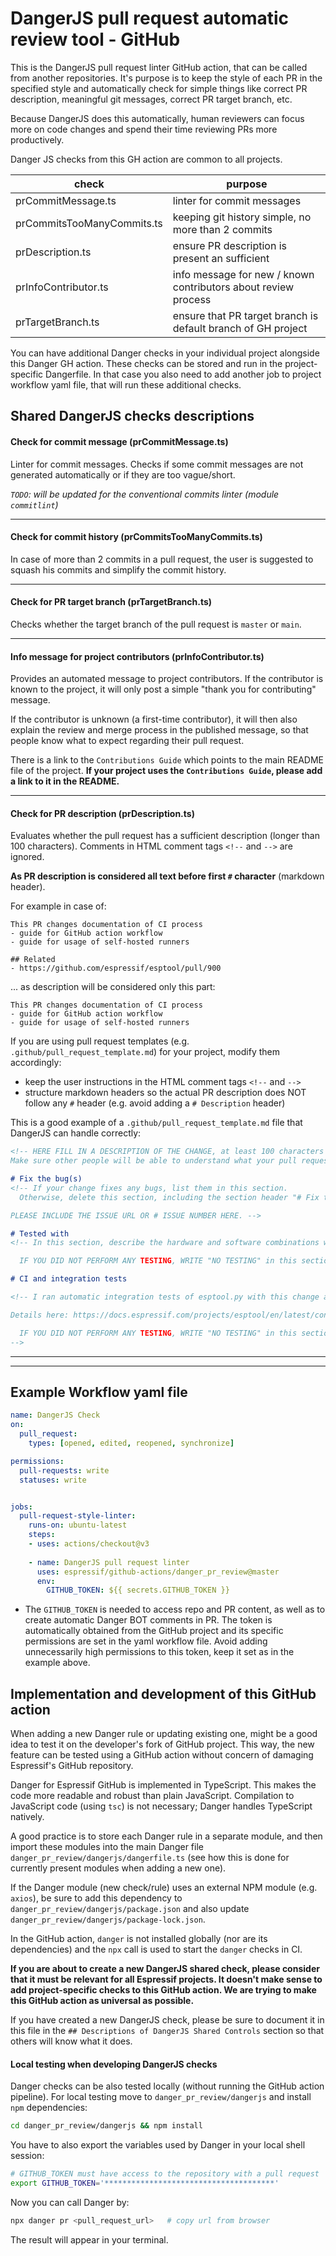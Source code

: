 # DangerJS pull request automatic review tool - GitHub

This is the DangerJS pull request linter GitHub action, that can be called from another repositories. It's purpose is to keep the style of each PR in the specified style and automatically check for simple things like correct PR description, meaningful git messages, correct PR target branch, etc.

Because DangerJS does this automatically, human reviewers can focus more on code changes and spend their time reviewing PRs more productively.

Danger JS checks from this GH action are common to all projects. 

| check                      | purpose                                                        |
| -------------------------- | -------------------------------------------------------------- |
| prCommitMessage.ts         | linter for commit messages                                     |
| prCommitsTooManyCommits.ts | keeping git history simple, no more than 2 commits             |
| prDescription.ts           | ensure PR description is present an sufficient                 |
| prInfoContributor.ts       | info message for new / known contributors about review process |
| prTargetBranch.ts          | ensure that PR target branch is default branch of GH project   |

You can have additional Danger checks in your individual project alongside this Danger GH action. These checks can be stored and run in the project-specific Dangerfile. In that case you also need to add another job to project workflow yaml file, that will run these additional checks.

## Shared DangerJS checks descriptions
#### Check for commit message (prCommitMessage.ts)
Linter for commit messages. Checks if some commit messages are not generated automatically or if they are too vague/short.

*`TODO`: will be updated for the conventional commits linter (module `commitlint`)*

***
#### Check for commit history (prCommitsTooManyCommits.ts)
In case of more than 2 commits in a pull request, the user is suggested to squash his commits and simplify the commit history.

***
#### Check for PR target branch (prTargetBranch.ts)
Checks whether the target branch of the pull request is `master` or `main`.

***
#### Info message for project contributors (prInfoContributor.ts)
Provides an automated message to project contributors. If the contributor is known to the project, it will only post a simple "thank you for contributing" message.

If the contributor is unknown (a first-time contributor), it will then also explain the review and merge process in the published message, so that people know what to expect regarding their pull request.

There is a link to the `Contributions Guide` which points to the main README file of the project. **If your project uses the `Contributions Guide`, please add a link to it in the README.**

***
#### Check for PR description (prDescription.ts)
Evaluates whether the pull request has a sufficient description (longer than 100 characters). Comments in HTML comment tags `<!--` and `-->` are ignored.

**As PR description is considered all text before first `#` character** (markdown header). 

For example in case of:
```
This PR changes documentation of CI process
- guide for GitHub action workflow
- guide for usage of self-hosted runners

## Related
- https://github.com/espressif/esptool/pull/900

```

... as description will be considered only this part:
```
This PR changes documentation of CI process
- guide for GitHub action workflow
- guide for usage of self-hosted runners
```

If you are using pull request templates (e.g. `.github/pull_request_template.md`) for your project, modify them accordingly:
- keep the user instructions in the HTML comment tags `<!--` and `-->`
- structure markdown headers so the actual PR description does NOT follow any `#` header (e.g. avoid adding a `# Description` header)

This is a good example of a `.github/pull_request_template.md` file that DangerJS can handle correctly:
```markdown
<!-- HERE FILL IN A DESCRIPTION OF THE CHANGE, at least 100 characters
Make sure other people will be able to understand what your pull request is about -->

# Fix the bug(s)
<!-- If your change fixes any bugs, list them in this section. 
  Otherwise, delete this section, including the section header "# Fix the bug(s)" 

PLEASE INCLUDE THE ISSUE URL OR # ISSUE NUMBER HERE. -->

# Tested with
<!-- In this section, describe the hardware and software combinations with which you tested the PR change - operating system(s), development board name(s), ESP8266 and/or ESP32.

  IF YOU DID NOT PERFORM ANY TESTING, WRITE "NO TESTING" in this section. -->

# CI and integration tests

<!-- I ran automatic integration tests of esptool.py with this change and the above hardware. The results were as follows:  

Details here: https://docs.espressif.com/projects/esptool/en/latest/contributing.html#automated-integration-tests

  IF YOU DID NOT PERFORM ANY TESTING, WRITE "NO TESTING" in this section. 
-->

```
***
***


## Example Workflow yaml file
```yml
name: DangerJS Check
on:
  pull_request:
    types: [opened, edited, reopened, synchronize]

permissions:
  pull-requests: write
  statuses: write


jobs:
  pull-request-style-linter:
    runs-on: ubuntu-latest
    steps:
    - uses: actions/checkout@v3
    
    - name: DangerJS pull request linter
      uses: espressif/github-actions/danger_pr_review@master
      env:
        GITHUB_TOKEN: ${{ secrets.GITHUB_TOKEN }}
```

* The `GITHUB_TOKEN` is needed to access repo and PR content, as well as to create automatic Danger BOT comments in PR. The token is automatically obtained from the GitHub project and its specific permissions are set in the yaml workflow file. Avoid adding unnecessarily high permissions to this token, keep it set as in the example above.

## Implementation and development of this GitHub action
When adding a new Danger rule or updating existing one, might be a good idea to test it on the developer's fork of GitHub project. This way, the new feature can be tested using a GitHub action without concern of damaging Espressif's GitHub repository.

Danger for Espressif GitHub is implemented in TypeScript. This makes the code more readable and robust than plain JavaScript. 
Compilation to JavaScript code (using `tsc`) is not necessary; Danger handles TypeScript natively.

A good practice is to store each Danger rule in a separate module, and then import these modules into the main Danger file `danger_pr_review/dangerjs/dangerfile.ts` (see how this is done for currently present modules when adding a new one).

If the Danger module (new check/rule) uses an external NPM module (e.g. `axios`), be sure to add this dependency to `danger_pr_review/dangerjs/package.json` and also update `danger_pr_review/dangerjs/package-lock.json`.

In the GitHub action, `danger` is not installed globally (nor are its dependencies) and the `npx` call is used to start the `danger` checks in CI.


**If you are about to create a new DangerJS shared check, please consider that it must be relevant for all Espressif projects. It doesn't make sense to add project-specific checks to this GitHub action. We are trying to make this GitHub action as universal as possible.**

If you have created a new DangerJS check, please be sure to document it in this file in the `## Descriptions of DangerJS Shared Controls` section so that others will know what it does.


#### Local testing when developing DangerJS checks
Danger checks can be also tested locally (without running the GitHub action pipeline). For local testing move to `danger_pr_review/dangerjs` and install `npm` dependencies:
```sh
cd danger_pr_review/dangerjs && npm install
```

You have to also export the variables used by Danger in your local shell session:

```sh
# GITHUB_TOKEN must have access to the repository with a pull request
export GITHUB_TOKEN='**************************************'
```

Now you can call Danger by:
```sh
npx danger pr <pull_request_url>   # copy url from browser
```

The result will appear in your terminal.

